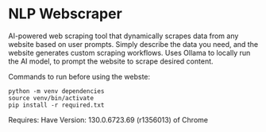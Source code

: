 # NLP Webscraper 
AI-powered web scraping tool that dynamically scrapes data from any website based on user prompts. Simply describe the data you need, and the website generates custom scraping workflows. Uses Ollama to locally run the AI model, to prompt the website to scrape desired content. 

Commands to run before using the webste:

```
python -m venv dependencies
source venv/bin/activate
pip install -r required.txt
```

Requires:
Have Version: 130.0.6723.69 (r1356013) of Chrome

